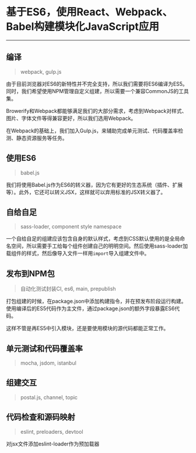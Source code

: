 # 基于ES6，使用React、Webpack、Babel构建模块化JavaScript应用
***

## 编译
> webpack, gulp.js

由于目前浏览器对ES6的新特性并不完全支持，所以我们需要将ES6编译为ES5。同时，我们希望使用NPM管理自定义组建，所以需要一个兼容CommonJS的工具集。

Browerify和Webpack都能够满足我们的大部分需求，考虑到Webpack对样式、图片、字体文件等得兼容更好，所以我们选用Webpack。

在Webpack的基础上，我们加入Gulp.js，来辅助完成单元测试、代码覆盖率检测、静态资源服务等任务。

## 使用ES6
> babel.js

我们将使用Babel.js作为ES6的转义器，因为它有更好的生态系统（插件、扩展等）。此外，它还可以转义JSX，这样就可以弃用标准的JSX转义器了。

## 自给自足
> sass-loader, component style namespace

一个自给自足的组建应该包含自身的默认样式，考虑到CSS默认使用的是全局命名空间，所以需要手工给每个组件创建自己的明明空间。然后使用sass-loader加载组件的样式，然后像导入文件一样用`import`导入组建文件中。

## 发布到NPM包
> 自动化测试封装CI, es6, main, prepublish

打包组建的时候，在package.json中添加构建指令，并在预发布阶段运行构建。使用编译后的ES5代码作为主文件，通过package.json的额外字段暴露ES6代码。

这样不管是再ES5中引入模块，还是要使用模块的源代码都能正常工作。

## 单元测试和代码覆盖率
> mocha, jsdom, istanbul

## 组建交互
> postal.js, channel, topic

## 代码检查和源码映射
> eslint, preloaders, devtool

对jsx文件添加eslint-loader作为预加载器

